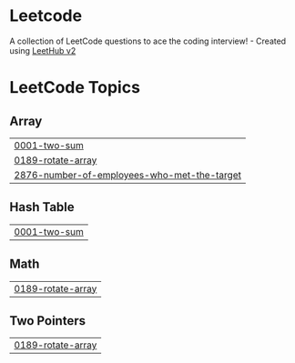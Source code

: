 # Leetcode
A collection of LeetCode questions to ace the coding interview! - Created using [LeetHub v2](https://github.com/arunbhardwaj/LeetHub-2.0)

<!---LeetCode Topics Start-->
# LeetCode Topics
## Array
|  |
| ------- |
| [0001-two-sum](https://github.com/sksrv/Leetcode/tree/master/0001-two-sum) |
| [0189-rotate-array](https://github.com/sksrv/Leetcode/tree/master/0189-rotate-array) |
| [2876-number-of-employees-who-met-the-target](https://github.com/sksrv/Leetcode/tree/master/2876-number-of-employees-who-met-the-target) |
## Hash Table
|  |
| ------- |
| [0001-two-sum](https://github.com/sksrv/Leetcode/tree/master/0001-two-sum) |
## Math
|  |
| ------- |
| [0189-rotate-array](https://github.com/sksrv/Leetcode/tree/master/0189-rotate-array) |
## Two Pointers
|  |
| ------- |
| [0189-rotate-array](https://github.com/sksrv/Leetcode/tree/master/0189-rotate-array) |
<!---LeetCode Topics End-->